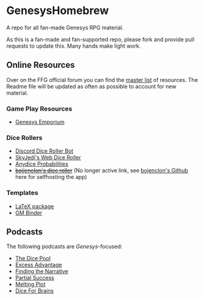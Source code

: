 # GenesysHomebrew
A repo for all fan-made Genesys RPG material.

As this is a fan-made and fan-supported repo, please fork and provide pull requests to update this. Many hands make light work.

## Online Resources

Over on the FFG official forum you can find the [master list](https://community.fantasyflightgames.com/topic/265113-genesys-master-resources-list/) of resources. The Readme file will be updated as often as possible to account for new material.

### Game Play Resources

* [Genesys Emporium](https://genesysemporium.com/)


### Dice Rollers
* [Discord Dice Roller Bot](https://community.fantasyflightgames.com/topic/253080-discord-genesys-assistant-bot-dice-roller-story-point-character-tracker-initiative-tracker/)
* [SkyJedi's Web Dice Roller](https://genesys.skyjedi.com/)
* [Anydice Probabilities](http://anydice.com/program/dd67)
* ~~[bojjenclon's dice roller](https://bojjenclon.com/tabletop/genesys/roller/)~~ (No longer active link, see [bojenclon's Github](https://github.com/bojjenclon/genesys-dice-roller) here for selfhosting the app) 

### Templates
* [LaTeX package](https://github.com/c-bec-k/GenesysRPG)
* [GM Binder](https://www.gmbinder.com/)

## Podcasts
The following podcasts are *Genesys*-focused:

* [The Dice Pool](https://www.thedicepoolpodcast.com/)
* [Excess Advantage](http://excess-advantage.com)
* [Finding the Narrative](http://findingthenarrativepodcast.podbean.com/)
* [Partial Success](https://soundcloud.com/partial-success-podcast)
* [Melting Plot](http://meltingplotpodcast.com/)
* [Dice For Brains](http://diceforbrains.com)

